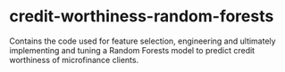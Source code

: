 # credit-worthiness-random-forests
Contains the code used for feature selection, engineering and ultimately implementing and tuning a Random Forests model to predict credit worthiness of microfinance clients.
